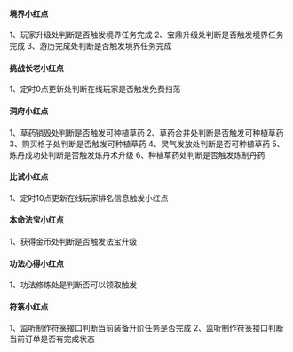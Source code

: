 #### 境界小红点
1、玩家升级处判断是否触发境界任务完成
2、宝鼎升级处判断是否触发境界任务完成
3、游历完成处判断是否触发境界任务完成
#### 挑战长老小红点
1、定时0点更新处判断在线玩家是否触发免费扫荡
#### 洞府小红点
1、草药销毁处判断是否触发可种植草药
2、草药合并处判断是否触发可种植草药
3、购买格子处判断是否触发可种植草药
4、灵气发放处判断是否可种植草药
5、炼丹成功处判断是否触发炼丹术升级
6、种植草药处判断是否触发炼制丹药
#### 比试小红点
1、定时10点更新在线玩家排名信息触发小红点
#### 本命法宝小红点
1、获得金币处判断是否触发法宝升级
#### 功法心得小红点
1、功法修炼处是判断否可以领取触发
#### 符箓小红点
1、监听制作符箓接口判断当前装备升阶任务是否完成
2、监听制作符箓接口判断当前订单是否有完成状态